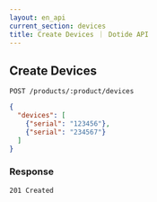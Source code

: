 ```yaml
---
layout: en_api
current_section: devices
title: Create Devices ｜ Dotide API
---
```


## Create Devices

    POST /products/:product/devices

```json
{
  "devices": [
    {"serial": "123456"},
    {"serial": "234567"}
  ]
}
```

### Response

    201 Created
